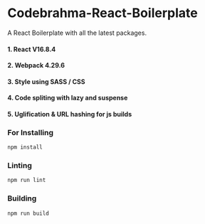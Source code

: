 # Codebrahma-React-Boilerplate

A React Boilerplate with all the latest packages.

#### 1. React V16.8.4

#### 2. Webpack 4.29.6

#### 3. Style using SASS / CSS

#### 4. Code spliting with lazy and suspense

#### 5. Uglification & URL hashing for js builds

### For Installing

```javascript
npm install
```

### Linting

```javascript
npm run lint
```

### Building

```javascript
npm run build
```
